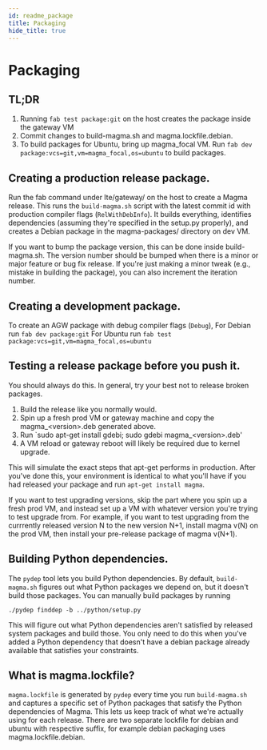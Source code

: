 ```yaml
---
id: readme_package
title: Packaging
hide_title: true
---
```

# Packaging
TL;DR
-----
1. Running `fab test package:git` on the host creates the package inside the
gateway VM
2. Commit changes to build-magma.sh and magma.lockfile.debian.
3. To build packages for Ubuntu, bring up magma_focal VM. Run
`fab dev package:vcs=git,vm=magma_focal,os=ubuntu` to build packages.


Creating a production release package.
---------------------------
Run the fab command under lte/gateway/ on the host to create a Magma
release. This runs the `build-magma.sh` script with the latest commit id with
production compiler flags (`RelWithDebInfo`).
It builds everything, identifies dependencies (assuming they're specified in the
setup.py properly), and creates a Debian package in the magma-packages/
directory on dev VM.

If you want to bump the package version, this can be done inside build-magma.sh.
The version number should be bumped when there is a minor or major feature or
bug fix release.
If you're just making a minor tweak (e.g., mistake in building the package),
you can also increment the iteration number.

Creating a development package.
---------------------------
To create an AGW package with debug compiler flags (`Debug`),
For Debian run `fab dev package:git`
For Ubuntu run `fab test package:vcs=git,vm=magma_focal,os=ubuntu`

Testing a release package before you push it.
---------------------------------------------
You should always do this. In general, try your best not to release broken
packages.

1. Build the release like you normally would.
2. Spin up a fresh prod VM or gateway machine and copy the magma_&lt;version&gt;.deb
generated above.
3. Run `sudo apt-get install gdebi; sudo gdebi magma_&lt;version&gt;.deb'
4. A VM reload or gateway reboot will likely be required due to kernel upgrade.

This will simulate the exact steps that apt-get performs in production.
After you've done this, your environment is identical to what you'll have if
you had released your package and run `apt-get install magma`.

If you want to test upgrading versions, skip the part where you spin up a fresh
prod VM, and instead set up a VM with whatever version you're trying to test
upgrade from. For example, if you want to test upgrading from the currrently
released version N to the new version N+1, install magma v(N) on the prod VM,
then install your pre-release package of magma v(N+1).

Building Python dependencies.
-----------------------------
The `pydep` tool lets you build Python dependencies. By default,
`build-magma.sh` figures out what Python packages we depend on, but it doesn't
build those packages. You can manually build packages by running

`./pydep finddep -b ../python/setup.py`

This will figure out what Python dependencies aren't satisfied by released
system packages and build those. You only need to do this when you've added a
Python dependency that doesn't have a debian package already available that
satisfies your constraints.

What is magma.lockfile?
-----------------------
`magma.lockfile` is generated by `pydep` every time you run `build-magma.sh`
and captures a specific set of Python packages that satisfy the Python
dependencies of Magma. This lets us keep track of what we're actually using for
each release. There are two separate lockfile for debian and ubuntu with respective
suffix, for example debian packaging uses magma.lockfile.debian.

